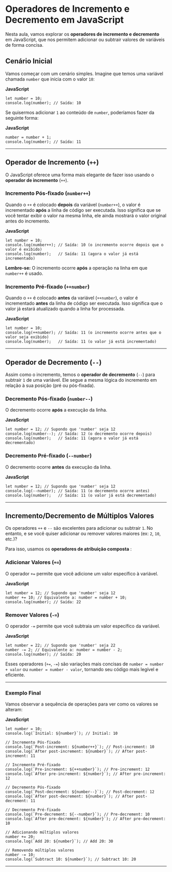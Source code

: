 # Operadores de Incremento e Decremento em JavaScript

Nesta aula, vamos explorar os **operadores de incremento e decremento** em JavaScript, que nos permitem adicionar ou subtrair valores de variáveis de forma concisa.

## Cenário Inicial

Vamos começar com um cenário simples. Imagine que temos uma variável chamada `number` que inicia com o valor `10`:

**JavaScript**

```
let number = 10;
console.log(number); // Saída: 10
```

Se quisermos adicionar `1` ao conteúdo de `number`, poderíamos fazer da seguinte forma:

**JavaScript**

```
number = number + 1;
console.log(number); // Saída: 11
```

---

## Operador de Incremento (`++`)

O JavaScript oferece uma forma mais elegante de fazer isso usando o **operador de incremento** (`++`).

### Incremento Pós-fixado (`number++`)

Quando o `++` é colocado **depois** da variável (`number++`), o valor é incrementado **após** a linha de código ser executada. Isso significa que se você tentar exibir o valor na mesma linha, ele ainda mostrará o valor original antes do incremento.

**JavaScript**

```
let number = 10;
console.log(number++); // Saída: 10 (o incremento ocorre depois que o valor é exibido)
console.log(number);   // Saída: 11 (agora o valor já está incrementado)
```

**Lembre-se:** O incremento ocorre **após** a operação na linha em que `number++` é usado.

### Incremento Pré-fixado (`++number`)

Quando o `++` é colocado **antes** da variável (`++number`), o valor é incrementado **antes** da linha de código ser executada. Isso significa que o valor já estará atualizado quando a linha for processada.

**JavaScript**

```
let number = 10;
console.log(++number); // Saída: 11 (o incremento ocorre antes que o valor seja exibido)
console.log(number);   // Saída: 11 (o valor já está incrementado)
```

---

## Operador de Decremento (`--`)

Assim como o incremento, temos o **operador de decremento** (`--`) para subtrair `1` de uma variável. Ele segue a mesma lógica do incremento em relação à sua posição (pré ou pós-fixada).

### Decremento Pós-fixado (`number--`)

O decremento ocorre **após** a execução da linha.

**JavaScript**

```
let number = 12; // Supondo que 'number' seja 12
console.log(number--); // Saída: 12 (o decremento ocorre depois)
console.log(number);   // Saída: 11 (agora o valor já está decrementado)
```

### Decremento Pré-fixado (`--number`)

O decremento ocorre **antes** da execução da linha.

**JavaScript**

```
let number = 12; // Supondo que 'number' seja 12
console.log(--number); // Saída: 11 (o decremento ocorre antes)
console.log(number);   // Saída: 11 (o valor já está decrementado)
```

---

## Incremento/Decremento de Múltiplos Valores

Os operadores `++` e `--` são excelentes para adicionar ou subtrair `1`. No entanto, e se você quiser adicionar ou remover valores maiores (ex: `2`, `10`, etc.)?

Para isso, usamos os  **operadores de atribuição composta** :

### Adicionar Valores (`+=`)

O operador `+=` permite que você adicione um valor específico à variável.

**JavaScript**

```
let number = 12; // Supondo que 'number' seja 12
number += 10; // Equivalente a: number = number + 10;
console.log(number); // Saída: 22
```

### Remover Valores (`-=`)

O operador `-=` permite que você subtraia um valor específico da variável.

**JavaScript**

```
let number = 22; // Supondo que 'number' seja 22
number -= 2; // Equivalente a: number = number - 2;
console.log(number); // Saída: 20
```

Esses operadores (`+=`, `-=`) são variações mais concisas de `number = number + valor` ou `number = number - valor`, tornando seu código mais legível e eficiente.

---

### Exemplo Final

Vamos observar a sequência de operações para ver como os valores se alteram:

**JavaScript**

```
let number = 10;
console.log(`Initial: ${number}`); // Initial: 10

// Incremento Pós-fixado
console.log(`Post-increment: ${number++}`); // Post-increment: 10
console.log(`After post-increment: ${number}`); // After post-increment: 11

// Incremento Pré-fixado
console.log(`Pre-increment: ${++number}`); // Pre-increment: 12
console.log(`After pre-increment: ${number}`); // After pre-increment: 12

// Decremento Pós-fixado
console.log(`Post-decrement: ${number--}`); // Post-decrement: 12
console.log(`After post-decrement: ${number}`); // After post-decrement: 11

// Decremento Pré-fixado
console.log(`Pre-decrement: ${--number}`); // Pre-decrement: 10
console.log(`After pre-decrement: ${number}`); // After pre-decrement: 10

// Adicionando múltiplos valores
number += 20;
console.log(`Add 20: ${number}`); // Add 20: 30

// Removendo múltiplos valores
number -= 10;
console.log(`Subtract 10: ${number}`); // Subtract 10: 20
```

---
